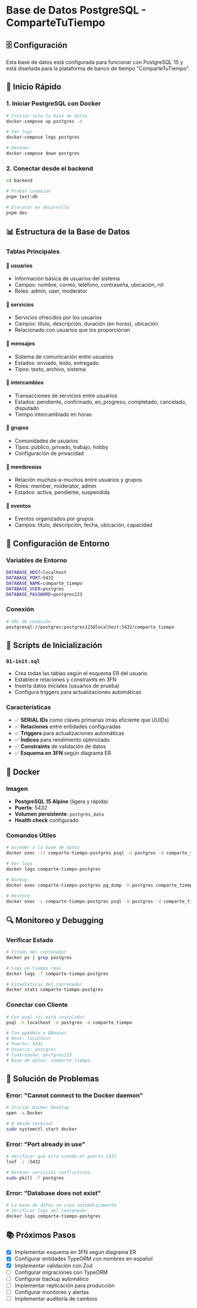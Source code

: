 # Base de Datos PostgreSQL - ComparteTuTiempo

## 🗄️ Configuración

Esta base de datos está configurada para funcionar con PostgreSQL 15 y está diseñada para la plataforma de banco de tiempo "ComparteTuTiempo".

## 🚀 Inicio Rápido

### 1. Iniciar PostgreSQL con Docker
```bash
# Iniciar solo la base de datos
docker-compose up postgres -d

# Ver logs
docker-compose logs postgres

# Detener
docker-compose down postgres
```

### 2. Conectar desde el backend
```bash
cd backend

# Probar conexión
pnpm test:db

# Ejecutar en desarrollo
pnpm dev
```

## 📊 Estructura de la Base de Datos

### Tablas Principales

#### 👥 **usuarios**
- Información básica de usuarios del sistema
- Campos: nombre, correo, teléfono, contraseña, ubicación, rol
- Roles: admin, user, moderator

#### 🔧 **servicios**
- Servicios ofrecidos por los usuarios
- Campos: título, descripción, duración (en horas), ubicación
- Relacionado con usuarios que los proporcionan

#### 💬 **mensajes**
- Sistema de comunicación entre usuarios
- Estados: enviado, leido, entregado
- Tipos: texto, archivo, sistema

#### 💱 **intercambios**
- Transacciones de servicios entre usuarios
- Estados: pendiente, confirmado, en_progreso, completado, cancelado, disputado
- Tiempo intercambiado en horas

#### 👥 **grupos**
- Comunidades de usuarios
- Tipos: público, privado, trabajo, hobby
- Configuración de privacidad

#### 🔗 **membresias**
- Relación muchos-a-muchos entre usuarios y grupos
- Roles: member, moderator, admin
- Estados: activa, pendiente, suspendida

#### 📅 **eventos**
- Eventos organizados por grupos
- Campos: título, descripción, fecha, ubicación, capacidad

## 🔧 Configuración de Entorno

### Variables de Entorno
```bash
DATABASE_HOST=localhost
DATABASE_PORT=5432
DATABASE_NAME=comparte_tiempo
DATABASE_USER=postgres
DATABASE_PASSWORD=postgres123
```

### Conexión
```bash
# URL de conexión
postgresql://postgres:postgres123@localhost:5432/comparte_tiempo
```

## 📝 Scripts de Inicialización

### `01-init.sql`
- Crea todas las tablas según el esquema ER del usuario
- Establece relaciones y constraints en 3FN
- Inserta datos iniciales (usuarios de prueba)
- Configura triggers para actualizaciones automáticas

### Características
- ✅ **SERIAL IDs** como claves primarias (más eficiente que UUIDs)
- ✅ **Relaciones** entre entidades configuradas
- ✅ **Triggers** para actualizaciones automáticas
- ✅ **Índices** para rendimiento optimizado
- ✅ **Constraints** de validación de datos
- ✅ **Esquema en 3FN** según diagrama ER

## 🐳 Docker

### Imagen
- **PostgreSQL 15 Alpine** (ligera y rápida)
- **Puerto**: 5432
- **Volumen persistente**: `postgres_data`
- **Health check** configurado

### Comandos Útiles
```bash
# Acceder a la base de datos
docker exec -it comparte-tiempo-postgres psql -U postgres -d comparte_tiempo

# Ver logs
docker logs comparte-tiempo-postgres

# Backup
docker exec comparte-tiempo-postgres pg_dump -U postgres comparte_tiempo > backup.sql

# Restore
docker exec -i comparte-tiempo-postgres psql -U postgres -d comparte_tiempo < backup.sql
```

## 🔍 Monitoreo y Debugging

### Verificar Estado
```bash
# Estado del contenedor
docker ps | grep postgres

# Logs en tiempo real
docker logs -f comparte-tiempo-postgres

# Estadísticas del contenedor
docker stats comparte-tiempo-postgres
```

### Conectar con Cliente
```bash
# Con psql (si está instalado)
psql -h localhost -U postgres -d comparte_tiempo

# Con pgAdmin o DBeaver
# Host: localhost
# Puerto: 5432
# Usuario: postgres
# Contraseña: postgres123
# Base de datos: comparte_tiempo
```

## 🚨 Solución de Problemas

### Error: "Cannot connect to the Docker daemon"
```bash
# Iniciar Docker Desktop
open -a Docker

# O desde terminal
sudo systemctl start docker
```

### Error: "Port already in use"
```bash
# Verificar qué está usando el puerto 5432
lsof -i :5432

# Detener servicios conflictivos
sudo pkill -f postgres
```

### Error: "Database does not exist"
```bash
# La base de datos se crea automáticamente
# Verificar logs del contenedor
docker logs comparte-tiempo-postgres
```

## 📚 Próximos Pasos

- [x] Implementar esquema en 3FN según diagrama ER
- [x] Configurar entidades TypeORM con nombres en español
- [x] Implementar validación con Zod
- [ ] Configurar migraciones con TypeORM
- [ ] Configurar backup automático
- [ ] Implementar replicación para producción
- [ ] Configurar monitoreo y alertas
- [ ] Implementar auditoría de cambios
